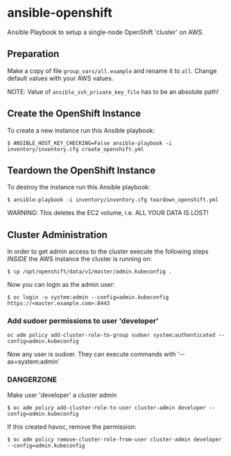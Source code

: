 # ansible-openshift
Ansible Playbook to setup a single-node OpenShift 'cluster' on AWS.

## Preparation

Make a copy of file `group_vars/all.example` and rename it to `all`. Change default values with your AWS values.

NOTE:
Value of `ansible_ssh_private_key_file` has to be an absolute path!


## Create the OpenShift Instance

To create a new instance run this Ansible playbook:

```shell
$ ANSIBLE_HOST_KEY_CHECKING=False ansible-playbook -i inventory/inventory.cfg create_openshift.yml
```

## Teardown the OpenShift Instance

To destroy the instance run this Ansible playbook:

```shell
$ ansible-playbook -i inventory/inventory.cfg teardown_openshift.yml
```

WARNING: 
This deletes the EC2 volume, i.e. ALL YOUR DATA IS LOST!

## Cluster Administration

In order to get admin access to the cluster execute the following steps *INSIDE* the AWS instance the cluster is running on:

	$ cp /opt/openshift/data/v1/master/admin.kubeconfig .

Now you can login as the admin user:

	$ oc login -u system:admin --config=admin.kubeconfig https://<master.example.com>:8443

### Add sudoer permissions to user 'developer'

	oc adm policy add-cluster-role-to-group sudoer system:authenticated --config=admin.kubeconfig

Now any user is sudoer. They can execute commands with '--as=system:admin'

### DANGERZONE

Make user 'developer' a cluster admin

	$ oc adm policy add-cluster-role-to-user cluster-admin developer --config=admin.kubeconfig

If this created havoc, remove the permission:

	$ oc adm policy remove-cluster-role-from-user cluster-admin developer --config=admin.kubeconfig